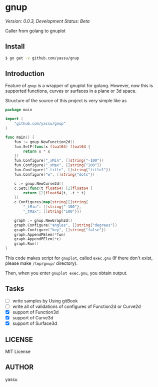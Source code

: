 gnup
==============

*Version: 0.0.3, Development Status: Beta*

Caller from golang to gnuplot

Install
---------

``` bash
$ go get -v github.com/yassu/gnup
```

Introduction
--------------

Feature of `gnup` is a wrapper of gnuplot for golang.
However, now this is supported functions, curves or surfaces in a plane
  or 3d space.

Structure of the source of this project is very simple like as

``` go
package main

import (
	"github.com/yassu/gnup"
)

func main() {
	fun := gnup.NewFunction2d()
	fun.SetF(func(x float64) float64 {
		return x * x
	})
	fun.Configure("_xMin", []string{"-100"})
	fun.Configure("_xMax", []string{"100"})
	fun.Configure("_title", []string{"title1"})
	fun.Configure("w", []string{"dots"})

	c := gnup.NewCurve2d()
	c.SetC(func(t float64) [2]float64 {
		return [2]float64{t, -t * t}
	})
	c.Configures(map[string][]string{
		"_tMin": []string{"-100"},
		"_tMax": []string{"100"}})

	graph := gnup.NewGraph2d()
	graph.Configure("angles", []string{"degrees"})
	graph.Configure("key", []string{"false"})
	graph.AppendPElem(*fun)
	graph.AppendPElem(*c)
	graph.Run()
}
```

This code makes script for `gnuplot`, called `exec.gnu` (If there don't exist,
please make `/tmp/gnup/` directory).

Then, when you enter `gnuplot exec.gnu`, you obtain output.

Tasks
-------
- [ ] write samples by Using gitBook
- [ ] write all of validations of configures of Function2d or Curve2d
- [x] support of Function3d
- [x] support of Curve3d
- [x] support of Surface3d

LICENSE
---------

MIT License

AUTHOR
----------

yassu
